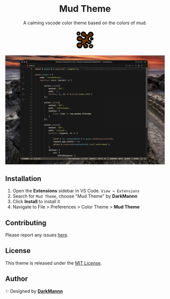 <div align="center">

# Mud Theme

A calming vscode color theme based on the colors of mud.

![mud](icon.png)

![theme preview](code-snapshot.png)

</div>

## Installation

1. Open the **Extensions** sidebar in VS Code. `View → Extensions`
1. Search for `Mud Theme`, choose "Mud Theme" by **DarkMannn**
1. Click **Install** to install it
2. Navigate to File > Preferences > Color Theme > **Mud Theme**

## Contributing

Please report any issues [here](https://github.com/DarkMannn/mud-vscode-theme/issues).

## License

This theme is released under the [MIT License](https://github.com/DarkMannn/mud-vscode-theme/blob/main/package.json/license.md).

## Author
✨ Designed by **[DarkMannn](https://darkmannn.dev)**
